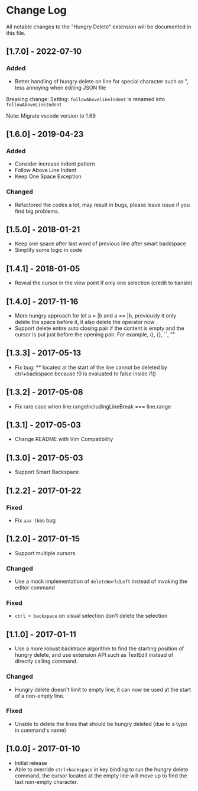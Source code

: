 # Change Log

All notable changes to the "Hungry Delete" extension will be documented in this file.


## [1.7.0] - 2022-07-10

### Added

- Better handling of hungry delete on line for special character such as ", less annoying when editing JSON file

Breaking change:
Setting: `followAbovelineIndent` is renamed into `followAboveLineIndent`

Note:
Migrate vscode version to 1.69

## [1.6.0] - 2019-04-23

### Added

- Consider increase indent pattern
- Follow Above Line Indent
- Keep One Space Exception

### Changed

- Refactored the codes a lot, may result in bugs, please leave issue if you find big problems.

## [1.5.0] - 2018-01-21

- Keep one space after last word of previous line after smart backspace
- Simplify some logic in code

## [1.4.1] - 2018-01-05

- Reveal the cursor in the view point if only one selection (credit to tiansin)

## [1.4.0] - 2017-11-16

- More hungry approach for let a = |b and a == |b, previously it only delete the space before it, it also delete the operator now
- Support delete entire auto closing pair if the content is empty and the cursor is put just before the opening pair. For example, (), {}, ``, ""

## [1.3.3] - 2017-05-13

- Fix bug: ** located at the start of the line cannot be deleted by ctrl+backspace because !0 is evaluated to false inside if()

## [1.3.2] - 2017-05-08

- Fix rare case when line.rangeIncludingLineBreak === line.range

## [1.3.1] - 2017-05-03

- Change README with Vim Compatibility

## [1.3.0] - 2017-05-03

- Support Smart Backspace

## [1.2.2] - 2017-01-22

### Fixed

- Fix `aaa |bbb` bug

## [1.2.0] - 2017-01-15

- Support multiple cursors

### Changed

- Use a mock implementation of `deleteWorldLeft` instead of invoking the editor command

### Fixed

- `ctrl + backspace` on visual selection don't delete the selection

## [1.1.0] - 2017-01-11

- Use a more robust backtrace algorithm to find the starting position of hungry delete, and use extension API such as TextEdit instead of directly calling command.

### Changed

- Hungry delete doesn't limit to empty line, it can now be used at the start of a non-empty line.

### Fixed

- Unable to delete the lines that should be hungry deleted (due to a typo in command's name)

## [1.0.0] - 2017-01-10

- Initial release
- Able to override `ctrl+backspace` in key binding to run the hungry delete command, the cursor located at the empty line will move up to find the last non-empty character.
